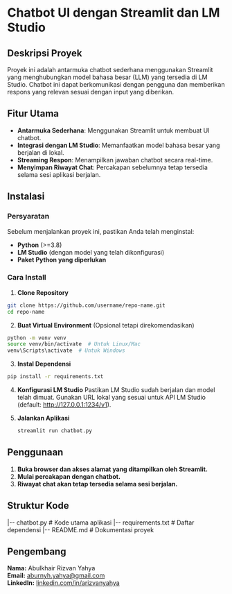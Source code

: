 # Chatbot UI dengan Streamlit dan LM Studio

## Deskripsi Proyek

Proyek ini adalah antarmuka chatbot sederhana menggunakan Streamlit yang menghubungkan model bahasa besar (LLM) yang tersedia di LM Studio. Chatbot ini dapat berkomunikasi dengan pengguna dan memberikan respons yang relevan sesuai dengan input yang diberikan.

## Fitur Utama

- **Antarmuka Sederhana**: Menggunakan Streamlit untuk membuat UI chatbot.
- **Integrasi dengan LM Studio**: Memanfaatkan model bahasa besar yang berjalan di lokal.
- **Streaming Respon**: Menampilkan jawaban chatbot secara real-time.
- **Menyimpan Riwayat Chat**: Percakapan sebelumnya tetap tersedia selama sesi aplikasi berjalan.

## Instalasi

### Persyaratan

Sebelum menjalankan proyek ini, pastikan Anda telah menginstal:

- **Python** (>=3.8)
- **LM Studio** (dengan model yang telah dikonfigurasi)
- **Paket Python yang diperlukan**

### Cara Install

1. **Clone Repository**
  ```bash
  git clone https://github.com/username/repo-name.git
  cd repo-name
  ```

2. **Buat Virtual Environment** (Opsional tetapi direkomendasikan)
  ```bash
  python -m venv venv
  source venv/bin/activate  # Untuk Linux/Mac
  venv\Scripts\activate  # Untuk Windows
  ```

3. **Instal Dependensi**
  ```bash
  pip install -r requirements.txt
  ```

4. **Konfigurasi LM Studio**
  Pastikan LM Studio sudah berjalan dan model telah dimuat.
  Gunakan URL lokal yang sesuai untuk API LM Studio (default: http://127.0.0.1:1234/v1).

5. **Jalankan Aplikasi**
   ```bash
   streamlit run chatbot.py
   ```

## Penggunaan

1. **Buka browser dan akses alamat yang ditampilkan oleh Streamlit.**
2. **Mulai percakapan dengan chatbot.**
3. **Riwayat chat akan tetap tersedia selama sesi berjalan.**

## Struktur Kode

|-- chatbot.py  # Kode utama aplikasi
|-- requirements.txt  # Daftar dependensi
|-- README.md  # Dokumentasi proyek

## Pengembang

**Nama:** Abulkhair Rizvan Yahya  
**Email:** [aburnyh.yahya@gmail.com](mailto:aburnyh.yahya@google.com)  
**LinkedIn:** [linkedin.com/in/arizvanyahya](https://linkedin.com/in/arizvanyahya)

